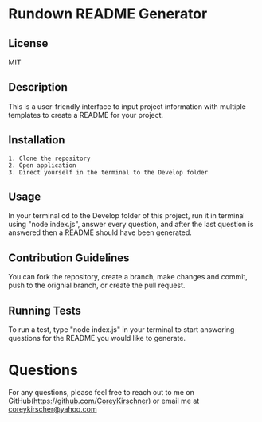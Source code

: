 # Rundown README Generator

## License

  MIT

## Description
  
  This is a user-friendly interface to input project information with multiple templates to create a README for your project.
  
## Installation
  
    1. Clone the repository
    2. Open application
    3. Direct yourself in the terminal to the Develop folder
  
## Usage
  
   In your terminal cd to the Develop folder of this project, run it in terminal using "node index.js", answer every question, and                after the last question is answered then a README should have been generated.
  
## Contribution Guidelines
   
  You can fork the repository, create a branch, make changes and commit, push to the orignial branch, or create the pull request.
  
## Running Tests
  
  To run a test, type "node index.js" in your terminal to start answering questions for the README you would like to generate.

# Questions

  For any questions, please feel free to reach out to me on GitHub(https://github.com/CoreyKirschner) or email me at coreykirscher@yahoo.com
